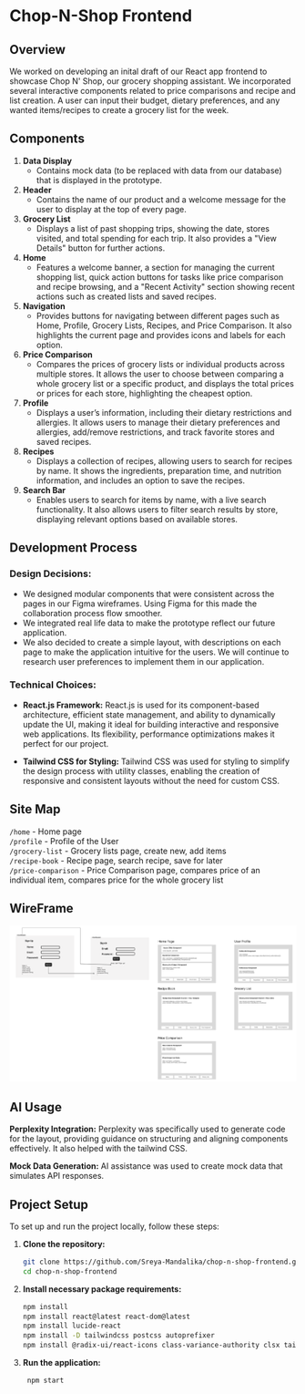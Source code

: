 # Chop-N-Shop Frontend

## Overview

We worked on developing an inital draft of our React app frontend to showcase Chop N' Shop, our grocery shopping assistant. We incorporated several interactive components related to price comparisons and recipe and list creation. A user can input their budget, dietary preferences, and any wanted items/recipes to create a grocery list for the week.

## Components
1. **Data Display**
   - Contains mock data (to be replaced with data from our database) that is displayed in the prototype.
3. **Header**
   - Contains the name of our product and a welcome message for the user to display at the top of every page.
5. **Grocery List**
   - Displays a list of past shopping trips, showing the date, stores visited, and total spending for each trip. It also provides a "View Details" button for further actions.
7. **Home**
   - Features a welcome banner, a section for managing the current shopping list, quick action buttons for tasks like price comparison and recipe browsing, and a "Recent Activity" section showing recent actions such as created lists and saved recipes.
9. **Navigation**
    - Provides buttons for navigating between different pages such as Home, Profile, Grocery Lists, Recipes, and Price Comparison. It also highlights the current page and provides icons and labels for each option.
11. **Price Comparison**
    - Compares the prices of grocery lists or individual products across multiple stores. It allows the user to choose between comparing a whole grocery list or a specific product, and displays the total prices or prices for each store, highlighting the cheapest option.
13. **Profile**
    - Displays a user’s information, including their dietary restrictions and allergies. It allows users to manage their dietary preferences and allergies, add/remove restrictions, and track favorite stores and saved recipes.
15. **Recipes**
    - Displays a collection of recipes, allowing users to search for recipes by name. It shows the ingredients, preparation time, and nutrition information, and includes an option to save the recipes.
17. **Search Bar**
    - Enables users to search for items by name, with a live search functionality. It also allows users to filter search results by store, displaying relevant options based on available stores.

## Development Process

### Design Decisions:
- We designed modular components that were consistent across the pages in our Figma wireframes. Using Figma for this made the collaboration process flow smoother.
- We integrated real life data to make the prototype reflect our future application.
- We also decided to create a simple layout, with descriptions on each page to make the application intuitive for the users. We will continue to research user preferences to implement them in our application.

### Technical Choices:  
- **React.js Framework:** React.js is used for its component-based architecture, efficient state management, and ability to dynamically update the UI, making it ideal for building interactive and responsive web applications. Its flexibility, performance optimizations makes it perfect for our project. 

- **Tailwind CSS for Styling:** Tailwind CSS was used for styling to simplify the design process with utility classes, enabling the creation of responsive and consistent layouts without the need for custom CSS.

## Site Map

`/home` - Home page   
`/profile` - Profile of the User   
`/grocery-list` - Grocery lists page, create new, add items   
`/recipe-book` - Recipe page, search recipe, save for later   
`/price-comparison` - Price Comparison page, compares price of an individual item, compares price for the whole grocery list

## WireFrame
![WireFrame](public/WireFrame.png)

## AI Usage

**Perplexity Integration:** Perplexity was specifically used to generate code for the layout, providing guidance on structuring and aligning components effectively. It also helped with the tailwind CSS.    

**Mock Data Generation:** AI assistance was used to create mock data that simulates API responses.

## Project Setup
To set up and run the project locally, follow these steps:

1. **Clone the repository:**
   ```bash
   git clone https://github.com/Sreya-Mandalika/chop-n-shop-frontend.git
   cd chop-n-shop-frontend
3. **Install necessary package requirements:**
   ```bash
   npm install
   npm install react@latest react-dom@latest
   npm install lucide-react
   npm install -D tailwindcss postcss autoprefixer
   npm install @radix-ui/react-icons class-variance-authority clsx tailwindcss-animate @shadcn/ui
2. **Run the application:** 
     ```bash
      npm start

